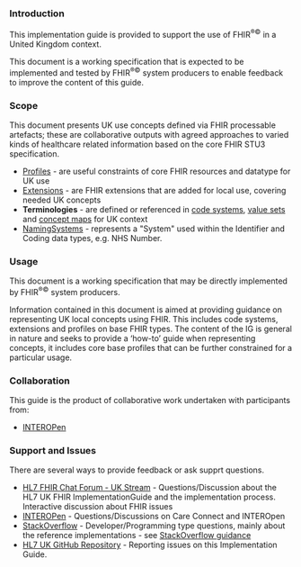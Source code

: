 ### Introduction

This implementation guide is provided to support the use of FHIR<sup>&reg;&copy;</sup> in a United Kingdom context.

This document is a working specification that is expected to be implemented and tested by FHIR<sup>&reg;&copy;</sup> system producers to enable feedback to improve the content of this guide.

### Scope

This document presents UK use concepts defined via FHIR processable artefacts; these are collaborative outputs with agreed approaches to varied kinds of healthcare related information based on the core FHIR STU3 specification.

* [Profiles](profiles.html) - are useful constraints of core FHIR resources and datatype for UK use
* [Extensions](extensions.html) - are FHIR extensions that are added for local use, covering needed UK concepts
* **Terminologies** - are defined or referenced in [code systems](codesystems.html), [value sets](valuesets.html) and [concept maps](conceptmaps.html) for UK context
* [NamingSystems](namingsystems.html) - represents a "System" used within the Identifier and Coding data types, e.g. NHS Number.

### Usage

This document is a working specification that may be directly implemented by FHIR<sup>&reg;&copy;</sup> system producers.

Information contained in this document is aimed at providing guidance on representing UK local concepts using FHIR. This includes code systems, extensions and profiles on base FHIR types.  The content of the IG is general in nature and seeks to provide a ‘how-to’ guide when representing concepts, it includes core base profiles that can be further constrained for a particular usage.

### Collaboration

This guide is the product of collaborative work undertaken with participants from:

* [INTEROPen](https://www.interopen.org/)

### Support and Issues

There are several ways to provide feedback or ask supprt questions.

* [HL7 FHIR Chat Forum - UK Stream](https://chat.fhir.org/#narrow/stream/179189-uk) - Questions/Discussion about the HL7 UK FHIR ImplementationGuide and the implementation process. Interactive discussion about FHIR issues
* [INTEROPen](https://interopen.ryver.com/) - Questions/Discussions on Care Connect and INTEROpen
* [StackOverflow](https://stackoverflow.com/questions/tagged/hl7_fhir) - Developer/Programming type questions, mainly about the reference implementations - see [StackOverflow guidance](https://meta.stackexchange.com/questions/3966/is-it-okay-to-use-stack-overflow-as-the-support-forum-for-a-product-or-project)
* [HL7 UK GitHub Repository](https://github.com/INTEROPen/careconnect-base-stu3/issues) - Reporting issues on this Implementation Guide.